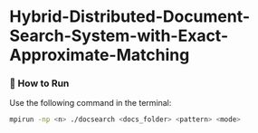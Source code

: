 # Hybrid-Distributed-Document-Search-System-with-Exact-Approximate-Matching

### 🧪 How to Run

Use the following command in the terminal:

```bash
mpirun -np <n> ./docsearch <docs_folder> <pattern> <mode>